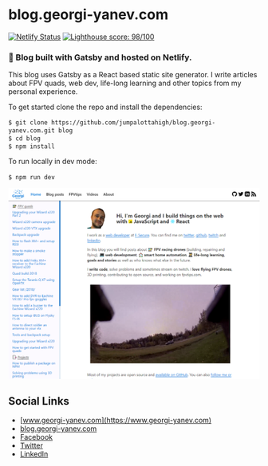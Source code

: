 # blog.georgi-yanev.com

[![Netlify Status](https://api.netlify.com/api/v1/badges/1a0f6f67-8add-4437-88ba-2789b1049778/deploy-status)](https://app.netlify.com/sites/blog-georgi/deploys)
[![Lighthouse score: 98/100](https://lighthouse-badge.appspot.com/?score=98)](https://github.com/ebidel/lighthouse-badge)

### 📘 Blog built with Gatsby and hosted on Netlify.

This blog uses Gatsby as a React based static site generator. I write articles about FPV quads, web dev, life-long learning and other topics from my personal experience.

To get started clone the repo and install the dependencies:

```
$ git clone https://github.com/jumpalottahigh/blog.georgi-yanev.com.git blog
$ cd blog
$ npm install
```

To run locally in dev mode:

`$ npm run dev`

<img src="blog.georgi-yanev.com-preview.png">

## Social Links

- [www.georgi-yanev.com](https://www.georgi-yanev.com)
- [blog.georgi-yanev.com](https://blog.georgi-yanev.com)
- [Facebook](https://www.facebook.com/jumpalottahigh/)
- [Twitter](https://www.twitter.com/jumpalottahigh/)
- [LinkedIn](https://www.linkedin.com/in/yanevgeorgi/)

